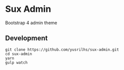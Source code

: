 # Sux Admin
Bootstrap 4 admin theme

## Development
```
git clone https://github.com/yusrilhs/sux-admin.git
cd sux-admin
yarn
gulp watch
```
